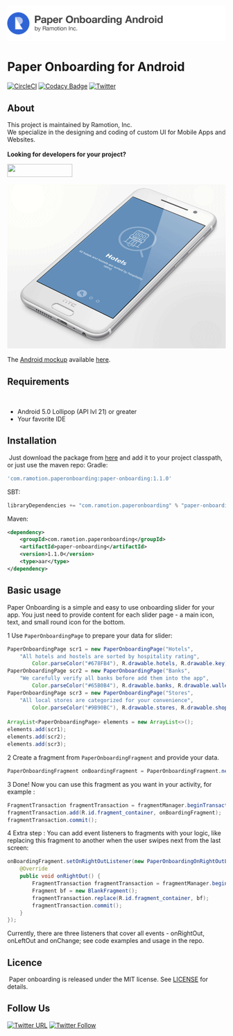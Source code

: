[![header](./header.png)](https://business.ramotion.com?utm_source=gthb&utm_medium=special&utm_campaign=paper-onboarding-android-logo)
# Paper Onboarding for Android
[![CircleCI](https://circleci.com/gh/Ramotion/paper-onboarding-android.svg?style=svg)](https://circleci.com/gh/Ramotion/paper-onboarding-android)
[![Codacy Badge](https://api.codacy.com/project/badge/Grade/ed1eb5c89dfc45eabb80e93c6a124012)](https://www.codacy.com/app/Ramotion/paper-onboarding-android?utm_source=github.com&amp;utm_medium=referral&amp;utm_content=ramotion/paper-onboarding-android&amp;utm_campaign=Badge_Grade)
[![Twitter](https://img.shields.io/badge/Twitter-@Ramotion-blue.svg?style=flat)](http://twitter.com/Ramotion)

## About
This project is maintained by Ramotion, Inc.<br>
We specialize in the designing and coding of custom UI for Mobile Apps and Websites.<br><br>**Looking for developers for your project?** 

<a href="https://business.ramotion.com?utm_source=gthb&utm_medium=special&utm_campaign=paper-onboarding-android-contact-us/#Get_in_Touch" > <img src="https://github.com/Ramotion/navigation-stack/raw/master/contact_our_team@2x.png" width="150" height="30"></a>


[![Animation](onboarding_preview.gif)](https://dribbble.com/shots/2694049-Pagination-Controller-Open-Source)

The [Android mockup](https://store.ramotion.com?utm_source=gthb&utm_medium=special&utm_campaign=paper-onboarding-android) available [here](https://store.ramotion.com?utm_source=gthb&utm_medium=special&utm_campaign=paper-onboarding-android).

## Requirements
​
- Android 5.0 Lollipop (API lvl 21) or greater
- Your favorite IDE

## Installation
​
Just download the package from [here](http://central.maven.org/maven2/com/ramotion/paperonboarding/paper-onboarding/1.0.0/paper-onboarding-1.0.0.aar) and add it to your project classpath, or just use the maven repo:
​
Gradle:
```groovy
'com.ramotion.paperonboarding:paper-onboarding:1.1.0'
```
SBT:
```scala
libraryDependencies += "com.ramotion.paperonboarding" % "paper-onboarding" % "1.1.0"
```
Maven:
```xml
<dependency>
    <groupId>com.ramotion.paperonboarding</groupId>
    <artifactId>paper-onboarding</artifactId>
    <version>1.1.0</version>
    <type>aar</type>
</dependency>
```

## Basic usage

Paper Onboarding is a simple and easy to use onboarding slider for your app. You just need to provide content for each slider page - a main icon, text, and small round icon for the bottom.

1 Use `PaperOnboardingPage` to prepare your data for slider:
```java
PaperOnboardingPage scr1 = new PaperOnboardingPage("Hotels",
	"All hotels and hostels are sorted by hospitality rating",
        Color.parseColor("#678FB4"), R.drawable.hotels, R.drawable.key);
PaperOnboardingPage scr2 = new PaperOnboardingPage("Banks",
	"We carefully verify all banks before add them into the app",
        Color.parseColor("#65B0B4"), R.drawable.banks, R.drawable.wallet);
PaperOnboardingPage scr3 = new PaperOnboardingPage("Stores",
	"All local stores are categorized for your convenience",
        Color.parseColor("#9B90BC"), R.drawable.stores, R.drawable.shopping_cart);

ArrayList<PaperOnboardingPage> elements = new ArrayList<>();
elements.add(scr1);
elements.add(scr2);
elements.add(scr3);
```


2 Create a fragment from `PaperOnboardingFragment` and provide your data.
```java
PaperOnboardingFragment onBoardingFragment = PaperOnboardingFragment.newInstance(elements);
```

3 Done! Now you can use this fragment as you want in your activity, for example :

```java
FragmentTransaction fragmentTransaction = fragmentManager.beginTransaction();
fragmentTransaction.add(R.id.fragment_container, onBoardingFragment);
fragmentTransaction.commit();
```

4 Extra step : You can add event listeners to fragments with your logic, like replacing this fragment to another when the user swipes next from the last screen:

```java
onBoardingFragment.setOnRightOutListener(new PaperOnboardingOnRightOutListener() {
    @Override
    public void onRightOut() {
        FragmentTransaction fragmentTransaction = fragmentManager.beginTransaction();
        Fragment bf = new BlankFragment();
        fragmentTransaction.replace(R.id.fragment_container, bf);
        fragmentTransaction.commit();
    }
});
```
Currently, there are three listeners that cover all events - onRightOut, onLeftOut and onChange; see code examples and usage in the repo.

## Licence
​
Paper onboarding is released under the MIT license.
See [LICENSE](./LICENSE) for details.
​
## Follow Us

[![Twitter URL](https://img.shields.io/twitter/url/http/shields.io.svg?style=social)](https://twitter.com/intent/tweet?text=https://github.com/ramotion/paper-onboarding-android)
[![Twitter Follow](https://img.shields.io/twitter/follow/ramotion.svg?style=social)](https://twitter.com/ramotion)
